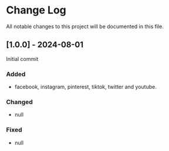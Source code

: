 
# Change Log
All notable changes to this project will be documented in this file.
 
## [1.0.0] - 2024-08-01
 
Initial commit
 
### Added
- facebook, instagram, pinterest, tiktok, twitter and youtube.
 
### Changed
- null

### Fixed
- null